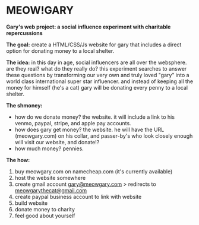 # MEOW!GARY
<b>Gary's web project: a social influence experiment with charitable repercussions</b>

<b>The goal:</b>
create a HTML/CSS/Js website for gary that includes a direct option for donating money to a local shelter.

<b>The idea:</b>
in this day in age, social influencers are all over the websphere. are they real? what do they really do?
this experiment searches to answer these questions by transforming our very own and truly loved "gary" into a world class international super star influencer. and instead of keeping all the money for himself (he's a cat) gary will be donating every penny to a local shelter. 

<b>The shmoney:</b>
- how do we donate money? the website. it will include a link to his venmo, paypal, stripe, and apple pay accounts.
- how does gary get money? the website. he will have the URL (meowgary.com) on his collar, and passer-by's who look closely enough will visit our website, and donate!? 
- how much money? pennies. 

<b>The how:</b>
1. buy meowgary.com on namecheap.com (it's currently available)
2. host the website somewhere
3. create gmail account gary@meowgary.com > redirects to meowgarythecat@gmail.com 
4. create paypal business account to link with website
5. build website
6. donate money to charity
7. feel good about yourself
